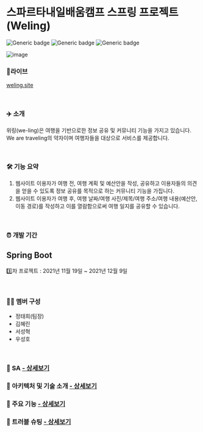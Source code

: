# 스파르타내일배움캠프 스프링 프로젝트(Weling)
![Generic badge](https://img.shields.io/badge/SpringBoot-2.1.0-yellowgreen.svg) ![Generic badge](https://img.shields.io/badge/MySQL-8.0.27-green.svg) ![Generic badge](https://img.shields.io/badge/JPA-2.1-orange.svg) 

![image](https://user-images.githubusercontent.com/37091602/145514758-97d9fca2-8b8a-4454-b388-4626c63a85e2.png)

### 🔗라이브
[weling.site](http://weling.site/) 

<br/>

### ✈️ 소개
위링(we-ling)은 여행을 기반으로한 정보 공유 및 커뮤니티 기능을 가지고 있습니다.
We are traveling의 약자이며 여행자들을 대상으로 서비스를 제공합니다.  

<br/>    

### 🛠 기능 요약
1. 웹사이트 이용자가 여행 전, 여행 계획 및 예산안을 작성, 공유하고 이용자들의 의견을 얻을 수 있도록 정보 공유를 목적으로 하는 커뮤니티 기능을 가집니다.
2. 웹사이트 이용자가 여행 후, 여행 날짜/여행 사진/제목/여행 주소/여행 내용(예산안, 이동 경로)를 작성하고 이를 열람함으로써 여행 일지를 공유할 수 있습니다.  

<br/>

### ⏰ 개발 기간
## Spring Boot
3️⃣차 프로젝트 : 2021년 11월 19일 ~ 2021년 12월 9일

<br/>

### 👩‍💻 멤버 구성
- 정태희(팀장)
- 김혜린
- 서성혁
- 우성호  

<br/>

### 📌 SA [ - 상세보기](https://github.com/jtheeeeee/we_are_traveling_java/wiki/SA)

### 📌 아키텍처 및 기술 소개 [ - 상세보기](https://github.com/jtheeeeee/we_are_traveling_java/wiki/%EC%95%84%ED%82%A4%ED%85%8D%EC%B2%98-%EB%B0%8F-%EA%B8%B0%EC%88%A0-%EC%86%8C%EA%B0%9C)

### 📌 주요 기능 [ - 상세보기](https://github.com/jtheeeeee/we_are_traveling_java/wiki/%EC%A3%BC%EC%9A%94-%EA%B8%B0%EB%8A%A5)

### 📌 트러블 슈팅 [ - 상세보기](https://github.com/jtheeeeee/we_are_traveling_java/wiki/%ED%8A%B8%EB%9F%AC%EB%B8%94%EC%8A%88%ED%8C%85)
